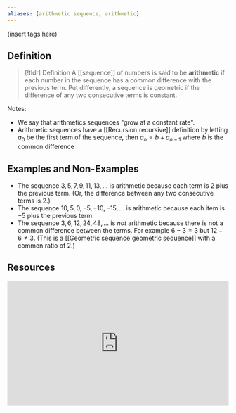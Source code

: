 ```yaml
---
aliases: [arithmetic sequence, arithmetic]
--- 
```


(insert tags here) 
## Definition 

> [!tldr] Definition
> A [[sequence]] of numbers is said to be **arithmetic** if each number in the sequence has a common difference with the previous term. Put differently, a sequence is geometric if the difference of any two consecutive terms is constant. 

Notes: 
- We say that arithmetics sequences "grow at a constant rate".
- Arithmetic sequences have a [[Recursion|recursive]] definition by letting $a_0$ be the first term of the sequence, then $a_n = b + a_{n-1}$ where $b$ is the common difference 

## Examples and Non-Examples

- The sequence $3, 5, 7, 9, 11, 13, \dots$ is arithmetic because each term is $2$ plus the previous term. (Or, the difference between any two consecutive terms is $2$.)
- The sequence $10, 5, 0, -5, -10, -15, \dots$ is arithmetic because each item is $-5$ plus the previous term. 
- The sequence $3, 6, 12, 24, 48, \dots$ is *not* arithmetic because there is not a common difference between the terms. For example $6-3 = 3$ but $12 - 6 \neq 3$. (This is a [[Geometric sequence|geometric sequence]] with a common ratio of $2$.)

## Resources 

<div style="padding:56.25% 0 0 0;position:relative;"><iframe src="https://player.vimeo.com/video/638676941?badge=0&amp;autopause=0&amp;player_id=0&amp;app_id=58479" frameborder="0" allow="autoplay; fullscreen; picture-in-picture" style="position:absolute;top:0;left:0;width:100%;height:100%;" title="Screencast 5.3: Arithmetic and geometric sequences"></iframe></div><script src="https://player.vimeo.com/api/player.js"></script>

